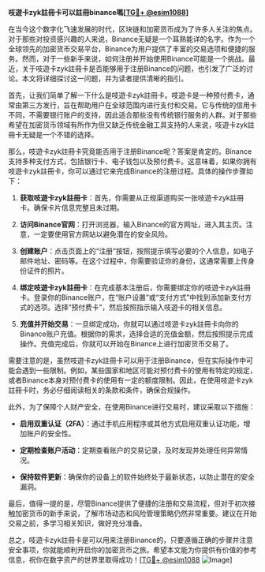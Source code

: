 **吱遊卡zyk註冊卡可以註冊binance嗎[[TG💪+ @esim1088](https://t.me/s/esim1088)]**

在当今这个数字化飞速发展的时代，区块链和加密货币成为了许多人关注的焦点。对于那些对投资感兴趣的人来说，Binance无疑是一个耳熟能详的名字。作为一个全球领先的加密货币交易平台，Binance为用户提供了丰富的交易选项和便捷的服务。然而，对于一些新手来说，如何注册并开始使用Binance可能是一个挑战。最近，关于吱遊卡zyk註冊卡是否能够用于注册Binance的问题，也引发了广泛的讨论。本文将详细探讨这一问题，并为读者提供清晰的指引。

首先，让我们简单了解一下什么是吱遊卡zyk註冊卡。吱遊卡是一种预付费卡，通常由第三方发行，旨在帮助用户在全球范围内进行支付和交易。它与传统的信用卡不同，不需要银行账户的支持，因此适合那些没有传统银行服务的人群。对于那些希望在加密货币领域有所作为但又缺乏传统金融工具支持的人来说，吱遊卡zyk註冊卡无疑是一个不错的选择。

那么，吱遊卡zyk註冊卡究竟能否用于注册Binance呢？答案是肯定的。Binance支持多种支付方式，包括银行卡、电子钱包以及预付费卡。这意味着，如果你拥有吱遊卡zyk註冊卡，你可以通过它来完成Binance的注册过程。具体的操作步骤如下：

1. **获取吱遊卡zyk註冊卡**：首先，你需要从正规渠道购买一张吱遊卡zyk註冊卡。确保卡片信息完整且未过期。

2. **访问Binance官网**：打开浏览器，输入Binance的官方网址，进入其主页。注意，一定要使用官方网站以避免潜在的安全风险。

3. **创建账户**：点击页面上的“注册”按钮，按照提示填写必要的个人信息，如电子邮件地址、密码等。在这个过程中，你需要验证你的身份，这通常需要上传身份证件的照片。

4. **绑定吱遊卡zyk註冊卡**：在完成基本注册后，你需要绑定你的吱遊卡zyk註冊卡。登录你的Binance账户，在“账户设置”或“支付方式”中找到添加新支付方式的选项。选择“预付费卡”，然后按照指示输入吱遊卡的相关信息。

5. **充值并开始交易**：一旦绑定成功，你就可以通过吱遊卡zyk註冊卡向你的Binance账户充值。根据你的需求，选择合适的充值金额，然后按照提示完成操作。充值完成后，你就可以开始在Binance上进行加密货币交易了。

需要注意的是，虽然吱遊卡zyk註冊卡可以用于注册Binance，但在实际操作中可能会遇到一些限制。例如，某些国家和地区可能对预付费卡的使用有特定的规定，或者Binance本身对预付费卡的使用有一定的额度限制。因此，在使用吱遊卡zyk註冊卡时，务必仔细阅读相关的条款和条件，确保合规操作。

此外，为了保障个人财产安全，在使用Binance进行交易时，建议采取以下措施：

- **启用双重认证（2FA）**：通过手机应用程序或其他方式启用双重认证功能，增加账户的安全性。
  
- **定期检查账户活动**：定期查看账户的交易记录，及时发现并处理任何异常情况。
  
- **保持软件更新**：确保你的设备上的软件始终处于最新状态，以防止潜在的安全漏洞。

最后，值得一提的是，尽管Binance提供了便捷的注册和交易流程，但对于初次接触加密货币的新手来说，了解市场动态和风险管理策略仍然非常重要。建议在开始交易之前，多学习相关知识，做好充分准备。

总之，吱遊卡zyk註冊卡是可以用来注册Binance的，只要遵循正确的步骤并注意安全事项，你就能顺利开启你的加密货币之旅。希望本文能为你提供有价值的参考信息，祝你在数字资产的世界里取得成功！[[TG💪+ @esim1088](https://t.me/s/esim1088) ![Image](https://i.postimg.cc/4NQfJmqS/Snipaste-2025-05-13-00-14-12.png)]